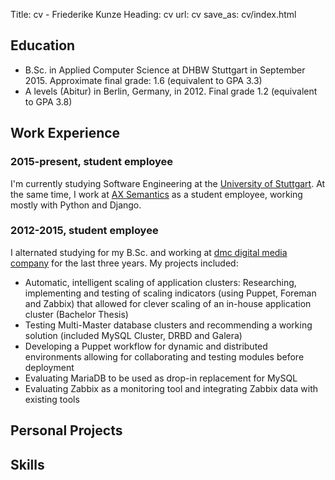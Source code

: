 Title: cv - Friederike Kunze
Heading: cv
url: cv
save_as: cv/index.html

## Education

 * B.Sc. in Applied Computer Science at DHBW Stuttgart in September 2015. Approximate final grade: 1.6 (equivalent to GPA 3.3)
 * A levels (Abitur) in Berlin, Germany, in 2012. Final grade 1.2 (equivalent to GPA 3.8)

## Work Experience

### 2015-present, student employee

I'm currently studying Software Engineering at the [University of Stuttgart](http://uni-stuttgart.de/). At the same time, I work at [AX Semantics](http://aexea.de/) as a student employee, working mostly with Python and Django.

### 2012-2015, student employee 

I alternated studying for my B.Sc. and working at [dmc digital media company](http://dmc.de) for the last three years. My projects included:

 * Automatic, intelligent scaling of application clusters: Researching, implementing and testing of scaling indicators (using Puppet, Foreman and Zabbix) that allowed for clever scaling of an in-house application cluster (Bachelor Thesis)
 * Testing Multi-Master database clusters and recommending a working solution (included MySQL Cluster, DRBD and Galera)
 * Developing a Puppet workflow for dynamic and distributed environments allowing for collaborating and testing modules before deployment
 * Evaluating MariaDB to be used as drop-in replacement for MySQL
 * Evaluating Zabbix as a monitoring tool and integrating Zabbix data with existing tools

## Personal Projects

## Skills
